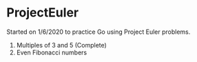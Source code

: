 # ProjectEuler
Started on 1/6/2020 to practice Go using Project Euler problems. 

1. Multiples of 3 and 5 (Complete)
2. Even Fibonacci numbers
